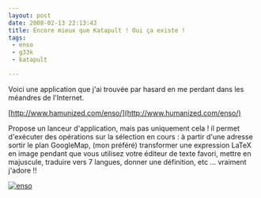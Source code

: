 ```yaml
---
layout: post
date: 2008-02-13 22:13:43
title: Encore mieux que Katapult ! Oui ça existe !
tags:
 - enso
 - g33k
 - katapult

---
```


Voici une application que j'ai trouvée par hasard en me perdant dans les méandres de l'Internet.

[http://www.hamunized.com/enso/](http://www.humanized.com/enso/)

Propose un lanceur d'application, mais pas uniquement cela ! il permet d'exécuter des opérations sur la sélection en cours : à partir d'une adresse sortir le plan GoogleMap, (mon préféré) transformer une expression LaTeX en image pendant que vous utilisez votre éditeur de texte favori, mettre en majuscule, traduire vers 7 langues, donner une définition, etc ... vraiment j'adore !!

[![enso](http://static.zenithar.org/wp-content/uploads/enso.jpg)](http://static.zenithar.org/wp-content/uploads/enso.jpg)
